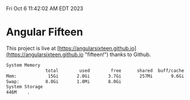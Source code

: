 Fri Oct  6 11:42:02 AM EDT 2023

# Angular Fifteen


This project is live at [https://angularsixteen.github.io](https://angularsixteen.github.io "fifteen!") thanks to Github.

```bash
System Memory
               total        used        free      shared  buff/cache   available
Mem:            15Gi       2.0Gi       3.7Gi       257Mi       9.6Gi        12Gi
Swap:          8.0Gi       1.0Mi       8.0Gi
System Storage
446M	.
```
```bash
